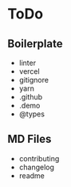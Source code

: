 # ToDo

##

## Boilerplate

- linter
- vercel
- gitignore
- yarn
- .github
- .demo
- @types

## MD Files
- contributing
- changelog
- readme
